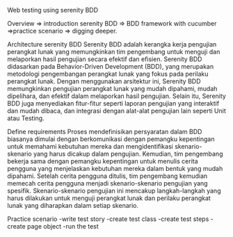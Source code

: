 Web testing using serenity BDD 

Overview => introduction serenity BDD => BDD framework with cucumber =>practice scenario => digging deeper.

Architecture serenity BDD
Serenity BDD adalah kerangka kerja pengujian perangkat lunak yang memungkinkan tim pengembang untuk menguji dan melaporkan hasil pengujian secara efektif dan efisien. Serenity BDD didasarkan pada Behavior-Driven Development (BDD), yang merupakan metodologi pengembangan perangkat lunak yang fokus pada perilaku perangkat lunak. Dengan menggunakan arsitektur ini, Serenity BDD memungkinkan pengujian perangkat lunak yang mudah dipahami, mudah dipelihara, dan efektif dalam melaporkan hasil pengujian. Selain itu, Serenity BDD juga menyediakan fitur-fitur seperti laporan pengujian yang interaktif dan mudah dibaca, dan integrasi dengan alat-alat pengujian lain seperti Unit atau Testing. 

Define requirements 
Proses mendefinisikan persyaratan dalam BDD biasanya dimulai dengan berkomunikasi dengan pemangku kepentingan untuk memahami kebutuhan mereka dan mengidentifikasi skenario-skenario yang harus dicakup dalam pengujian. Kemudian, tim pengembang bekerja sama dengan pemangku kepentingan untuk menulis cerita pengguna yang menjelaskan kebutuhan mereka dalam bentuk yang mudah dipahami. Setelah cerita pengguna ditulis, tim pengembang kemudian memecah cerita pengguna menjadi skenario-skenario pengujian yang spesifik. Skenario-skenario pengujian ini mencakup langkah-langkah yang harus dilakukan untuk menguji perangkat lunak dan perilaku perangkat lunak yang diharapkan dalam setiap skenario.

Practice scenario 
-write test story
-create test class 
-create test steps 
-create page object
-run the test
